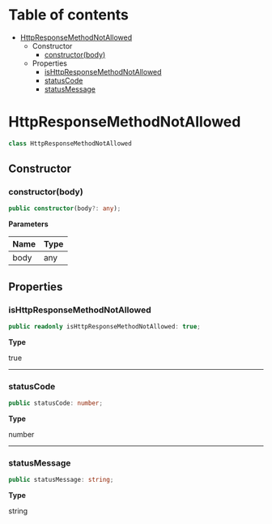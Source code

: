 # Table of contents

* [HttpResponseMethodNotAllowed][ClassDeclaration-17]
    * Constructor
        * [constructor(body)][Constructor-10]
    * Properties
        * [isHttpResponseMethodNotAllowed][PropertyDeclaration-39]
        * [statusCode][PropertyDeclaration-40]
        * [statusMessage][PropertyDeclaration-41]

# HttpResponseMethodNotAllowed

```typescript
class HttpResponseMethodNotAllowed
```
## Constructor

### constructor(body)

```typescript
public constructor(body?: any);
```

**Parameters**

| Name | Type |
| ---- | ---- |
| body | any  |

## Properties

### isHttpResponseMethodNotAllowed

```typescript
public readonly isHttpResponseMethodNotAllowed: true;
```

**Type**

true

----------

### statusCode

```typescript
public statusCode: number;
```

**Type**

number

----------

### statusMessage

```typescript
public statusMessage: string;
```

**Type**

string

[ClassDeclaration-17]: httpresponsemethodnotallowed.md#httpresponsemethodnotallowed
[Constructor-10]: httpresponsemethodnotallowed.md#constructorbody
[PropertyDeclaration-39]: httpresponsemethodnotallowed.md#ishttpresponsemethodnotallowed
[PropertyDeclaration-40]: httpresponsemethodnotallowed.md#statuscode
[PropertyDeclaration-41]: httpresponsemethodnotallowed.md#statusmessage